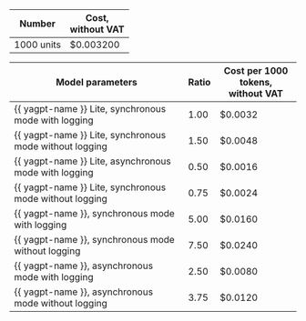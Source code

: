 | Number | Cost, <br>without VAT |
| ----- | ----- |
| 1000 units  | $0.003200 |


| Model parameters                                        | Ratio | Cost per 1000 tokens, </br> without VAT |
|---------------------------------------------------------|-------|----------------------------------------|
| {{ yagpt-name }} Lite, synchronous mode with logging    | 1.00   | $0.0032                             |
| {{ yagpt-name }} Lite, synchronous mode without logging | 1.50   | $0.0048                             |
| {{ yagpt-name }} Lite, asynchronous mode with logging   | 0.50   | $0.0016                             |
| {{ yagpt-name }} Lite, synchronous mode without logging | 0.75   | $0.0024                             |
| {{ yagpt-name }}, synchronous mode with logging         | 5.00   | $0.0160                             |
| {{ yagpt-name }}, synchronous mode without logging      | 7.50   | $0.0240                             |
| {{ yagpt-name }}, asynchronous mode with logging        | 2.50   | $0.0080                             |
| {{ yagpt-name }}, asynchronous mode without logging     | 3.75   | $0.0120                             |